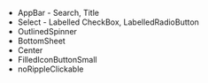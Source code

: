 - AppBar - Search, Title
- Select - Labelled CheckBox, LabelledRadioButton
- OutlinedSpinner
- BottomSheet
- Center
- FilledIconButtonSmall
- noRippleClickable